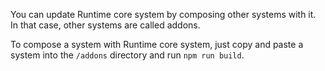 You can update Runtime core system by composing other systems with it. In that case, other systems are called addons.

To compose a system with Runtime core system, just copy and paste a system into the `/addons` directory and run `npm run build`.